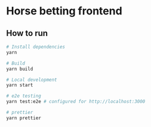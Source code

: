 # Horse betting frontend



## How to run

```zsh
# Install dependencies
yarn

# Build
yarn build

# Local development
yarn start

# e2e testing
yarn test:e2e # configured for http://localhost:3000

# prettier
yarn prettier
```

